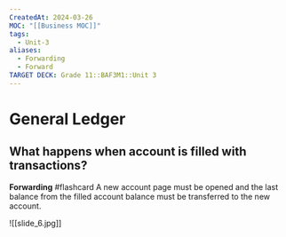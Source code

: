 ```yaml
---
CreatedAt: 2024-03-26
MOC: "[[Business MOC]]"
tags:
  - Unit-3
aliases:
  - Forwarding
  - Forward
TARGET DECK: Grade 11::BAF3M1::Unit 3
---
```

# General Ledger
## What happens when account is filled with transactions?

**Forwarding** #flashcard 
A new account page must be opened and the last balance from the filled account balance must be transferred to the new account. 
<!--ID: 1718370433110-->


![[slide_6.jpg]]